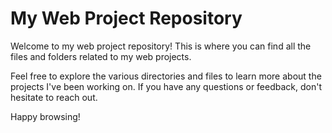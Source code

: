 # My Web Project Repository

Welcome to my web project repository! This is where you can find all the files and folders related to my web projects.

Feel free to explore the various directories and files to learn more about the projects I've been working on. If you have any questions or feedback, don't hesitate to reach out.

Happy browsing!
